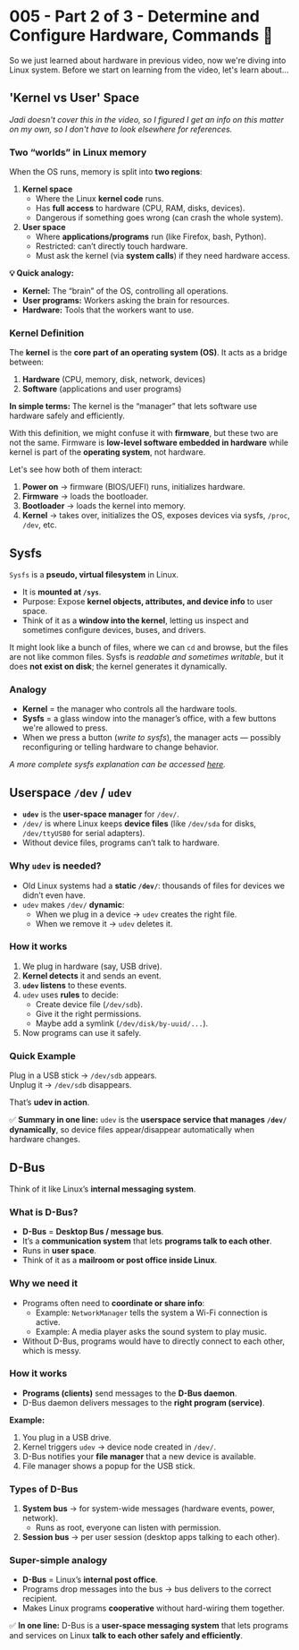 # 005 - Part 2 of 3 - Determine and Configure Hardware, Commands 🌽
So we just learned about hardware in previous video, now we're diving into Linux system. Before we start on learning from the video, let's learn about...

## 'Kernel vs User' Space
*Jadi doesn't cover this in the video, so I figured I get an info on this matter on my own, so I don't have to look elsewhere for references.*

### Two “worlds” in Linux memory
When the OS runs, memory is split into **two regions**:
1. **Kernel space**
    - Where the Linux **kernel code** runs.
    - Has **full access** to hardware (CPU, RAM, disks, devices).
    - Dangerous if something goes wrong (can crash the whole system).
2. **User space**
    - Where **applications/programs** run (like Firefox, bash, Python).
    - Restricted: can’t directly touch hardware.
    - Must ask the kernel (via **system calls**) if they need hardware access.

**💡 Quick analogy:**
- **Kernel:** The “brain” of the OS, controlling all operations.
- **User programs:** Workers asking the brain for resources.
- **Hardware:** Tools that the workers want to use.

### Kernel Definition
The **kernel** is the **core part of an operating system (OS)**. It acts as a bridge between:
1. **Hardware** (CPU, memory, disk, network, devices)    
2. **Software** (applications and user programs)

**In simple terms:** The kernel is the “manager” that lets software use hardware safely and efficiently.

With this definition, we might confuse it with **firmware**, but these two are not the same. Firmware is **low-level software embedded in hardware** while kernel is part of the **operating system**, not hardware.

Let's see how both of them interact: 
1. **Power on** → firmware (BIOS/UEFI) runs, initializes hardware.
2. **Firmware** → loads the bootloader.
3. **Bootloader** → loads the kernel into memory.
4. **Kernel** → takes over, initializes the OS, exposes devices via sysfs, `/proc`, `/dev`, etc.


## Sysfs
`Sysfs` is a **pseudo, virtual filesystem** in Linux.
- It is **mounted at `/sys`**.
- Purpose: Expose **kernel objects, attributes, and device info** to user space.
- Think of it as a **window into the kernel**, letting us inspect and sometimes configure devices, buses, and drivers.

It might look like a bunch of files, where we can `cd` and browse, but the files are not like common files. Sysfs is _readable and sometimes writable_, but it does **not exist on disk**; the kernel generates it dynamically.

### Analogy
- **Kernel** = the manager who controls all the hardware tools.
- **Sysfs** = a glass window into the manager’s office, with a few buttons we're allowed to press.
- When we press a button (*write to sysfs*), the manager acts — possibly reconfiguring or telling hardware to change behavior.

*A more complete sysfs explanation can be accessed [here](References/sysfs-explained.md).*

## Userspace `/dev` / `udev`

- **`udev`** is the **user-space manager** for `/dev/`.  
- `/dev/` is where Linux keeps **device files** (like `/dev/sda` for disks, `/dev/ttyUSB0` for serial adapters).
- Without device files, programs can’t talk to hardware.

### Why `udev` is needed?
- Old Linux systems had a **static `/dev/`**: thousands of files for devices we didn’t even have.
- `udev` makes `/dev/` **dynamic**: 
    - When we plug in a device → `udev` creates the right file.
    - When we remove it → `udev` deletes it.

### How it works
1. We plug in hardware (say, USB drive).
2. **Kernel detects** it and sends an event.
3. **`udev` listens** to these events.
4. `udev` uses **rules** to decide:
    - Create device file (`/dev/sdb`).
    - Give it the right permissions.
    - Maybe add a symlink (`/dev/disk/by-uuid/...`).
5. Now programs can use it safely.

### Quick Example
Plug in a USB stick → `/dev/sdb` appears.  
Unplug it → `/dev/sdb` disappears.

That’s **udev in action**.

✅ **Summary in one line:** `udev` is the **userspace service that manages `/dev/` dynamically**, so device files appear/disappear automatically when hardware changes.

## D-Bus
Think of it like Linux’s **internal messaging system**.

### What is D-Bus?

- **D-Bus** = **Desktop Bus / message bus**.
- It’s a **communication system** that lets **programs talk to each other**.
- Runs in **user space**.
- Think of it as a **mailroom or post office inside Linux**.

### Why we need it
- Programs often need to **coordinate or share info**:
    - Example: `NetworkManager` tells the system a Wi-Fi connection is active.
    - Example: A media player asks the sound system to play music.
- Without D-Bus, programs would have to directly connect to each other, which is messy.

### How it works
- **Programs (clients)** send messages to the **D-Bus daemon**.
- D-Bus daemon delivers messages to the **right program (service)**.

**Example:**
1. You plug in a USB drive.
2. Kernel triggers `udev` → device node created in `/dev/`.
3. D-Bus notifies your **file manager** that a new device is available.
4. File manager shows a popup for the USB stick.

### Types of D-Bus
1. **System bus** → for system-wide messages (hardware events, power, network).
    - Runs as root, everyone can listen with permission.
2. **Session bus** → per user session (desktop apps talking to each other).

### Super-simple analogy

- **D-Bus** = Linux’s **internal post office**.
- Programs drop messages into the bus → bus delivers to the correct recipient.
- Makes Linux programs **cooperative** without hard-wiring them together.

✅ **In one line:**  D-Bus is a **user-space messaging system** that lets programs and services on Linux **talk to each other safely and efficiently**.